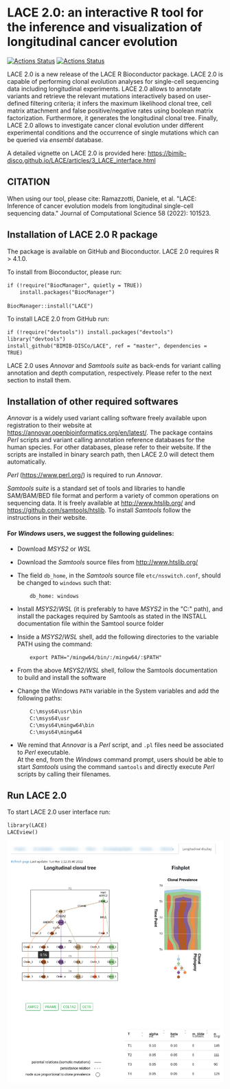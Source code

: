 LACE 2.0: an interactive R tool for the inference and visualization of longitudinal cancer evolution
============================================

[![Actions Status](https://github.com/BIMIB-DISCo/LACE/workflows/check-master/badge.svg)](https://github.com/BIMIB-DISCo/LACE/actions?query=workflow%3Acheck-master)
[![Actions Status](https://github.com/BIMIB-DISCo/LACE/workflows/check-development/badge.svg)](https://github.com/BIMIB-DISCo/LACE/actions?query=workflow%3Acheck-development)

LACE 2.0 is a new release of the LACE R Bioconductor package. LACE 2.0 is capable of performing clonal evolution analyses for single-cell sequencing data including longitudinal experiments. LACE 2.0 allows to annotate variants and retrieve the relevant mutations interactively based on user-defined filtering criteria; it infers the maximum likelihood clonal tree, cell matrix attachment and false positive/negative rates using boolean matrix factorization. Furthermore, it generates the longitudinal clonal tree. Finally, LACE 2.0 allows to investigate cancer clonal evolution under different experimental conditions and the occurrence of single mutations which can be queried via *ensembl* database. 

A detailed vignette on LACE 2.0 is provided here: https://bimib-disco.github.io/LACE/articles/3_LACE_interface.html 

## CITATION

When using our tool, please cite: Ramazzotti, Daniele, et al. "LACE: Inference of cancer evolution models from longitudinal single-cell sequencing data." Journal of Computational Science 58 (2022): 101523. 

## Installation of LACE 2.0 R package

The package is available on GitHub and Bioconductor.
LACE 2.0 requires R > 4.1.0.

To install from Bioconductor, please run:
```
if (!require("BiocManager", quietly = TRUE))
    install.packages("BiocManager")

BiocManager::install("LACE")
```

To install LACE 2.0 from GitHub run:
```
if (!require("devtools")) install.packages("devtools")
library("devtools")
install_github("BIMIB-DISCo/LACE", ref = "master", dependencies = TRUE)
```

LACE 2.0 uses *Annovar* and *Samtools suite* as back-ends for variant calling annotation and depth computation, respectively. Please refer to the next section to install them. 

## Installation of other required softwares 

*Annovar* is a widely used variant calling software freely available upon registration to their website at https://annovar.openbioinformatics.org/en/latest/.
The package contains *Perl* scripts and variant calling annotation reference databases for the human species. For other databases, please refer to their website.
If the scripts are installed in binary search path, then LACE 2.0 will detect them automatically. 

*Perl*  (https://www.perl.org/) is required to run *Annovar*. 

*Samtools suite* is a standard set of tools and libraries to handle SAM/BAM/BED file format and perform a variety of common operations on sequencing data. It is freely available at http://www.htslib.org/ and https://github.com/samtools/htslib. To install *Samtools* follow the instructions in their website. 


#### For *Windows* users, we suggest the following guidelines:

* Download *MSYS2* or *WSL*
* Download the *Samtools* source files from http://www.htslib.org/
* The field `db_home`, in the *Samtools* source file `etc/nsswitch.conf`, should be changed to `windows` such that:
    ```
        db_home: windows
    ```
        
* Install *MSYS2*/*WSL* (it is preferably to have *MSYS2* in the "C:" path), and install the packages required by Samtools as stated in the INSTALL documentation file within the Samtool source folder
* Inside a *MSYS2*/*WSL* shell, add the following directories to the variable PATH using the command: 
	```
        export PATH="/mingw64/bin/:/mingw64/:$PATH"
    ```
* From the above *MSYS2*/*WSL* shell, follow the Samtools documentation to build and install the software 
* Change the Windows `PATH` variable in the System variables and add the following paths:
	```
        C:\msys64\usr\bin 
        C:\msys64\usr 
        C:\msys64\mingw64\bin 
        C:\msys64\mingw64
    ```
* We remind that *Annovar* is a *Perl* script, and `.pl` files need be associated to *Perl* executable.   
At the end, from the *Windows* command prompt, users should be able to start *Samtools* using the command  `samtools` and directly execute *Perl* scripts by calling their filenames.

## Run LACE 2.0

To start LACE 2.0 user interface run: 
```
library(LACE)
LACEview()
```
![Picture](https://github.com/BIMIB-DISCo/LACE/blob/master/vignettes/resources/Display_tab.png?raw=true)
